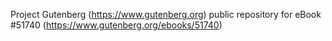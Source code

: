 Project Gutenberg (https://www.gutenberg.org) public repository for
eBook #51740 (https://www.gutenberg.org/ebooks/51740)
